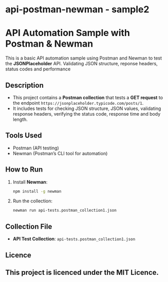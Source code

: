# api-postman-newman - sample2
# API Automation Sample with Postman & Newman

This is a basic API automation sample using Postman and Newman to test the **JSONPlaceholder** API.
Validating JSON structure, reponse headers, status codes and performance

##  Description

- This project contains a **Postman collection** that tests a **GET request** to the endpoint `https://jsonplaceholder.typicode.com/posts/1`.
- It includes tests for checking JSON structure, JSON values, validating response headers, verifying the status code, response time and body length.

##  Tools Used

- Postman (API testing)
- Newman (Postman’s CLI tool for automation)

##  How to Run

1. Install **Newman**:
    ```bash
    npm install -g newman
    ```
2. Run the collection:
    ```bash
    newman run api-tests.postman_collection1.json
    ```

##  Collection File

- **API Test Collection**: `api-tests.postman_collection1.json`

##  Licence   

This project is licenced under the MIT Licence.
---
